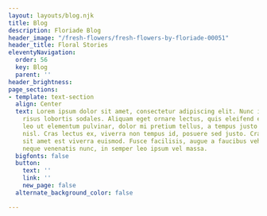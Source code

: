 ```yaml
---
layout: layouts/blog.njk
title: Blog
description: Floriade Blog
header_image: "/fresh-flowers/fresh-flowers-by-floriade-00051"
header_title: Floral Stories
eleventyNavigation:
  order: 56
  key: Blog
  parent: ''
header_brightness: 
page_sections:
- template: text-section
  align: Center
  text: Lorem ipsum dolor sit amet, consectetur adipiscing elit. Nunc in nisl non
    risus lobortis sodales. Aliquam eget ornare lectus, quis eleifend erat. In tincidunt,
    leo ut elementum pulvinar, dolor mi pretium tellus, a tempus justo eros rutrum
    nisl. Cras lectus ex, viverra non tempus id, posuere sed justo. Cras et nulla
    sit amet est viverra euismod. Fusce facilisis, augue a faucibus vehicula, sapien
    neque venenatis nunc, in semper leo ipsum vel massa.
  bigfonts: false
  button:
    text: ''
    link: ''
    new_page: false
  alternate_background_color: false

---
```

